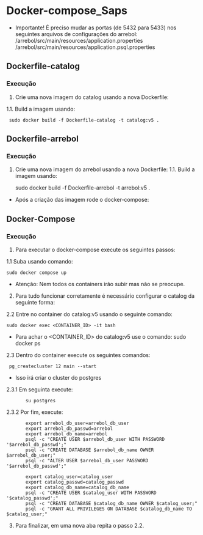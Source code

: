 # Docker-compose_Saps

* Importante! É preciso mudar as portas (de 5432 para 5433) nos seguintes arquivos de configurações do arrebol:
  /arrebol/src/main/resources/application.properties
  /arrebol/src/main/resources/application.psql.properties


## Dockerfile-catalog
### Execução
1. Crie uma nova imagem do catalog usando a nova Dockerfile:

 1.1. Build a imagem usando:


     sudo docker build -f Dockerfile-catalog -t catalog:v5 .
     
## Dockerfile-arrebol
### Execução
1. Crie uma nova imagem do arrebol usando a nova Dockerfile:
 1.1. Build a imagem usando:

     sudo docker build -f Dockerfile-arrebol -t arrebol:v5 .

* Após a criação das imagem rode o docker-compose:

## Docker-Compose
### Execução
1. Para executar o docker-compose execute os seguintes passos:

 1.1 Suba usando comando:
    
    
    sudo docker compose up
   
* Atenção: Nem todos os containers irão subir mas não se preocupe.

2. Para tudo funcionar corretamente é necessário configurar o catalog da seguinte forma:

 2.2 Entre no container do catalog:v5 usando o seguinte comando:
 
 
    sudo docker exec <CONTAINER_ID> -it bash
  
  * Para achar o <CONTAINER_ID> do catalog:v5 use o comando: sudo docker ps
    
 2.3 Dentro do container execute os seguintes comandos:
 
 
     pg_createcluster 12 main --start
     
     
  * Isso irá criar o cluster do postgres
     
     
  2.3.1 Em seguinta execute:
     
     
           su postgres
           
           
  2.3.2 Por fim, execute:
           
           
           export arrebol_db_user=arrebol_db_user
           export arrebol_db_passwd=arrebol
           export arrebol_db_name=arrebol
           psql -c "CREATE USER $arrebol_db_user WITH PASSWORD '$arrebol_db_passwd';"
           psql -c "CREATE DATABASE $arrebol_db_name OWNER $arrebol_db_user;"
           psql -c "ALTER USER $arrebol_db_user PASSWORD '$arrebol_db_passwd';"

           export catalog_user=catalog_user
           export catalog_passwd=catalog_passwd
           export catalog_db_name=catalog_db_name
           psql -c "CREATE USER $catalog_user WITH PASSWORD '$catalog_passwd';"
           psql -c "CREATE DATABASE $catalog_db_name OWNER $catalog_user;"
           psql -c "GRANT ALL PRIVILEGES ON DATABASE $catalog_db_name TO $catalog_user;"


3. Para finalizar, em uma nova aba repita o passo 2.2.
